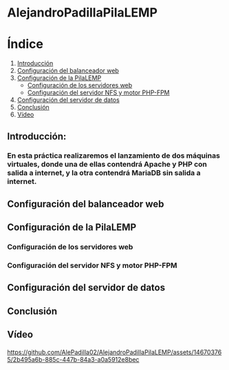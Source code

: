 # AlejandroPadillaPilaLEMP

# Índice
1. [Introducción](#introducción)
2. [Configuración del balanceador web](#configuración-del-balanceador-web)
3. [Configuración de la PilaLEMP](#instalación-de-apache-y-php)
   - [Configuración de los servidores web](#configuración-de-los-servidores-web)
   - [Configuración del servidor NFS y motor PHP-FPM](#configuración-del-servidor-nfs-y-motor-php-fpm)
4. [Configuración del servidor de datos](#configuración-del-servidor-de-datos)
5. [Conclusión](#conclusión)
6. [Vídeo](#vídeo)

## Introducción:
### En esta práctica realizaremos el lanzamiento de dos máquinas virtuales, donde una de ellas contendrá Apache y PHP con salida a internet, y la otra contendrá MariaDB sin salida a internet.


## Configuración del balanceador web
####

## Configuración de la PilaLEMP

### Configuración de los servidores web
####

### Configuración del servidor NFS y motor PHP-FPM
####

## Configuración del servidor de datos
####

## Conclusión
####

## Vídeo
####
https://github.com/AlePadilla02/AlejandroPadillaPilaLEMP/assets/146703765/2b495a6b-885c-447b-84a3-a0a5912e8bec
